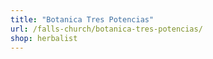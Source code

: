 ```yaml
---
title: "Botanica Tres Potencias"
url: /falls-church/botanica-tres-potencias/
shop: herbalist
---
```

